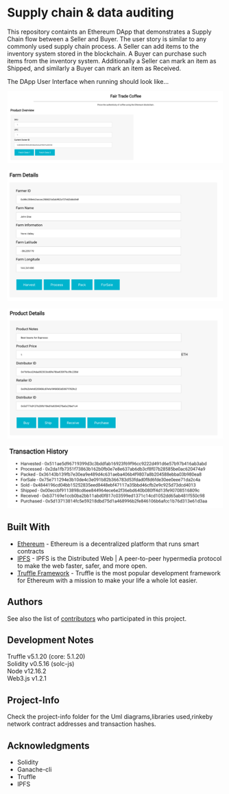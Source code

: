 # Supply chain & data auditing

This repository containts an Ethereum DApp that demonstrates a Supply Chain flow between a Seller and Buyer. The user story is similar to any commonly used supply chain process. A Seller can add items to the inventory system stored in the blockchain. A Buyer can purchase such items from the inventory system. Additionally a Seller can mark an item as Shipped, and similarly a Buyer can mark an item as Received.

The DApp User Interface when running should look like...

![truffle test](images/ftc_product_overview.png)

![truffle test](images/ftc_farm_details.png)

![truffle test](images/ftc_product_details.png)

![truffle test](images/ftc_transaction_history.png)


## Built With

* [Ethereum](https://www.ethereum.org/) - Ethereum is a decentralized platform that runs smart contracts
* [IPFS](https://ipfs.io/) - IPFS is the Distributed Web | A peer-to-peer hypermedia protocol
to make the web faster, safer, and more open.
* [Truffle Framework](http://truffleframework.com/) - Truffle is the most popular development framework for Ethereum with a mission to make your life a whole lot easier.


## Authors

See also the list of [contributors](https://github.com/Limitless19/Supply-Chain-DAPPP/contributors.md) who participated in this project.

## Development Notes

Truffle v5.1.20 (core: 5.1.20)<br>
Solidity v0.5.16 (solc-js)<br>
Node v12.16.2<br>
Web3.js v1.2.1<br>

## Project-Info
Check the project-info folder for the Uml diagrams,libraries used,rinkeby network contract addresses and transaction hashes.

## Acknowledgments

* Solidity
* Ganache-cli
* Truffle
* IPFS
